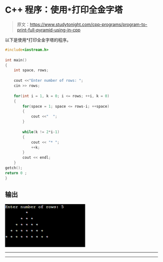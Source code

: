 # C++ 程序：使用`*`打印全金字塔

> 原文：<https://www.studytonight.com/cpp-programs/program-to-print-full-pyramid-using-in-cpp>

以下是使用*打印全金字塔的程序。

```cpp
#include<iostream.h>

int main()
{
    int space, rows;

    cout <<"Enter number of rows: ";
    cin >> rows;

    for(int i = 1, k = 0; i <= rows; ++i, k = 0)
    {
        for(space = 1; space <= rows-i; ++space)
        {
            cout <<"  ";
        }

        while(k != 2*i-1)
        {
            cout << "* ";
            ++k;
        }
        cout << endl;
    }    
getch();
return 0 ;
}
```

## 输出

![](img/449d0736217676a207b88085275e6117.png)

* * *

* * *